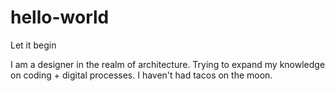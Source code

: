 # hello-world
Let it begin

I am a designer in the realm of architecture. Trying to expand my knowledge on coding + digital processes.
I haven't had tacos on the moon.
